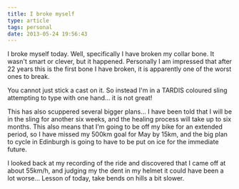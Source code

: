 ```yaml
---
title: I broke myself
type: article
tags: personal
date: 2013-05-24 19:56:43
---
```

<p> I broke myself today. Well, specifically I have broken my collar bone. It wasn&#39;t smart or clever, but it happened. Personally I am impressed that after 22 years this is the first bone I have broken, it is apparently one of the worst ones to break.</p><p> You cannot just stick a cast on it. So instead I&#39;m in a TARDIS coloured sling attempting to type with one hand... it is not great!</p><p> This has also scuppered several bigger plans... I have been told that I will be in the sling for another six weeks, and the healing process will take up to six months. This also means that I&#39;m going to be off my bike for an extended period, so I have missed my 500km goal for May by 15km, and the big plan to cycle in Edinburgh is going to have to be put on ice for the immediate future.</p><p> I looked back at my recording of the ride and discovered that I came off at about 55km/h, and judging my the dent in my helmet it could have been a lot worse... Lesson of today, take bends on hills a bit slower.</p>
